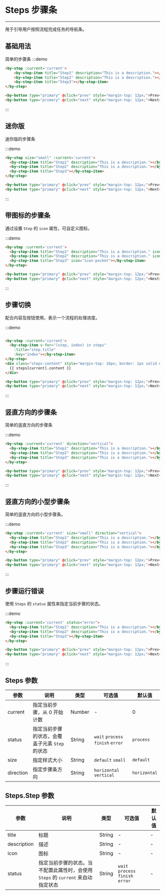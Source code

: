 # Steps 步骤条

---

用于引导用户按照流程完成任务的导航条。

## 基础用法

简单的步骤条
:::demo
```html
<by-step :current='current'>
    <by-step-item title="Step1" description="This is a description."></by-step-item>
    <by-step-item title="Step2" description="This is a description."></by-step-item>
    <by-step-item title="Step3"></by-step-item>
</by-step>

<by-button type="primary" @click="prev" style="margin-top: 12px;">Prev</by-button>
<by-button type="primary" @click="next" style="margin-top: 12px;">Next</by-button>
```
:::


## 迷你版

迷你版的步骤条

:::demo
```html
<by-step size="small" :current='current'>
  <by-step-item title="Step1" description="This is a description."></by-step-item>
  <by-step-item title="Step2" description="This is a description."></by-step-item>
  <by-step-item title="Step3"></by-step-item>
</by-step>

<by-button type="primary" @click="prev" style="margin-top: 12px;">Prev</by-button>
<by-button type="primary" @click="next" style="margin-top: 12px;">Next</by-button>
```
:::

## 带图标的步骤条

通过设置 `Step` 的 `icon` 属性，可自定义图标。

:::demo
```html
<by-step :current='current'>
  <by-step-item title="Step1" description="This is a description." icon="icon-user"></by-step-item>
  <by-step-item title="Step2" description="This is a description." icon="icon-airplay"></by-step-item>
  <by-step-item title="Step3" icon="icon-pocket"></by-step-item>
</by-step>

<by-button type="primary" @click="prev" style="margin-top: 12px;">Prev</by-button>
<by-button type="primary" @click="next" style="margin-top: 12px;">Next</by-button>
```
:::

## 步骤切换

配合内容及按钮使用，表示一个流程的处理进度。

:::demo
```html

<by-step :current='current'>
  <by-step-item v-for="(step, index) in steps"
    :title="step.title"
    :key="index"></by-step-item>
</by-step>
<div class="steps-content" style="margin-top: 16px; border: 1px solid #e9e9e9; border-radius: 6px;background-color: #fafafa; min-height: 200px; text-align: center; padding-top:80px;">
  {{ steps[current].content }}
</div>

<by-button type="primary" @click="prev" style="margin-top: 12px;">Prev</by-button>
<by-button type="primary" @click="next" style="margin-top: 12px;">Next</by-button>
```
:::



## 竖直方向的步骤条

简单的竖直方向的步骤条

:::demo
```html
<by-step :current='current' direction="vertical">
  <by-step-item title="Step1" description="This is a description."></by-step-item>
  <by-step-item title="Step2" description="This is a description."></by-step-item>
  <by-step-item title="Step3" description="This is a description."></by-step-item>
</by-step>

<by-button type="primary" @click="prev" style="margin-top: 12px;">Prev</by-button>
<by-button type="primary" @click="next" style="margin-top: 12px;">Next</by-button>
```
:::

## 竖直方向的小型步骤条

简单的竖直方向的小型步骤条。

:::demo
```html
<by-step :current='current' size="small" direction="vertical">
  <by-step-item title="Step1" description="This is a description."></by-step-item>
  <by-step-item title="Step2" description="This is a description."></by-step-item>
  <by-step-item title="Step3" description="This is a description."></by-step-item>
</by-step>

<by-button type="primary" @click="prev" style="margin-top: 12px;">Prev</by-button>
<by-button type="primary" @click="next" style="margin-top: 12px;">Next</by-button>
```
:::

## 步骤运行错误

使用 `Steps` 的 `status`  属性来指定当前步骤的状态。

:::demo
```html
<by-step :current='current' status="error">
  <by-step-item title="Step1" description="This is a description."></by-step-item>
  <by-step-item title="Step2" description="This is a description."></by-step-item>
  <by-step-item title="Step3"></by-step-item>
</by-step>

<by-button type="primary" @click="prev" style="margin-top: 12px;">Prev</by-button>
<by-button type="primary" @click="next" style="margin-top: 12px;">Next</by-button>
```
:::

## Steps 参数
| 参数      | 说明          | 类型      | 可选值                           | 默认值  |
|---------- |-------------- |---------- |--------------------------------  |-------- |
| current | 指定当前步骤，从 0 开始计数 | Number | - | 0 |
| status | 指定当前步骤的状态，会覆盖子元素 `Step` 的状态 | String | `wait` `process` `finish` `error` | `process` |
| size | 指定样式大小 | String | `default` `small` | `default` |
| direction | 指定步骤条方向 | String | `horizontal` `vertical` | `horizontal` |


## Steps.Step 参数
| 参数      | 说明          | 类型      | 可选值                           | 默认值  |
|---------- |-------------- |---------- |--------------------------------  |-------- |
| title | 标题 | String | - | - |
| description | 描述 | String | - | - |
| icon | 图标 | String | - | - |
| status | 指定当前步骤的状态。当不配置此属性时，会使用 `Steps` 的 `current` 来自动指定状态 | String | `wait` `process` `finish` `error` | - |

<script lang="ts">
    import { Vue, Component } from "vue-property-decorator";

    @Component
    export default class ByStepsMd extends Vue {

        current = 0;

        steps = [{
            title: 'First',
            content: 'First-content'
        }, {
            title: 'Second',
            content: 'Second-content'
        }, {
            title: 'Last',
            content: 'Last-content'
        }];

        prev () {
            if (this.current-- <= 0)
            this.current = 0
        }

        next () {
            if (this.current++ >= 2)
            this.current = 2
        }
    }

</script>
